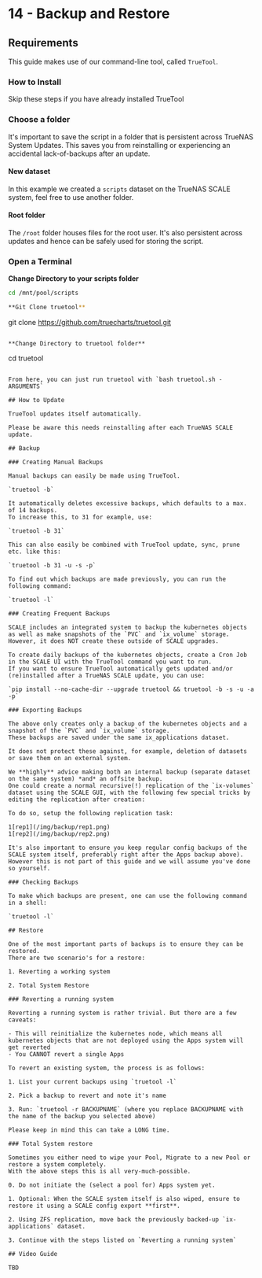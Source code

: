 # 14 - Backup and Restore

## Requirements

This guide makes use of our command-line tool, called `TrueTool`.

### How to Install

Skip these steps if you have already installed TrueTool

### Choose a folder

It's important to save the script in a folder that is persistent across TrueNAS System Updates.
This saves you from reinstalling or experiencing an accidental lack-of-backups after an update.

#### New dataset

In this example we created a `scripts` dataset on the TrueNAS SCALE system, feel free to use another folder.

#### Root folder

The `/root` folder houses files for the root user.
It's also persistent across updates and hence can be safely used for storing the script.

### Open a Terminal

**Change Directory to your scripts folder**

```bash
cd /mnt/pool/scripts

**Git Clone truetool**

```
git clone https://github.com/truecharts/truetool.git
```

**Change Directory to truetool folder**

```
cd truetool
```

From here, you can just run truetool with `bash truetool.sh -ARGUMENTS`

## How to Update

TrueTool updates itself automatically.

Please be aware this needs reinstalling after each TrueNAS SCALE update.

## Backup

### Creating Manual Backups

Manual backups can easily be made using TrueTool.

`truetool -b`

It automatically deletes excessive backups, which defaults to a max. of 14 backups.
To increase this, to 31 for example, use:

`truetool -b 31`

This can also easily be combined with TrueTool update, sync, prune etc. like this:

`truetool -b 31 -u -s -p`

To find out which backups are made previously, you can run the following command:

`truetool -l`

### Creating Frequent Backups

SCALE includes an integrated system to backup the kubernetes objects as well as make snapshots of the `PVC` and `ix_volume` storage.
However, it does NOT create these outside of SCALE upgrades.

To create daily backups of the kubernetes objects, create a Cron Job in the SCALE UI with the TrueTool command you want to run.
If you want to ensure TrueTool automatically gets updated and/or (re)installed after a TrueNAS SCALE update, you can use:

`pip install --no-cache-dir --upgrade truetool && truetool -b -s -u -a -p`

### Exporting Backups

The above only creates only a backup of the kubernetes objects and a snapshot of the `PVC` and `ix_volume` storage.
These backups are saved under the same ix_applications dataset.

It does not protect these against, for example, deletion of datasets or save them on an external system.

We **highly** advice making both an internal backup (separate dataset on the same system) *and* an offsite backup.
One could create a normal recursive(!) replication of the `ix-volumes` dataset using the SCALE GUI, with the following few special tricks by editing the replication after creation:

To do so, setup the following replication task:

1[rep1](/img/backup/rep1.png)
1[rep2](/img/backup/rep2.png)

It's also important to ensure you keep regular config backups of the SCALE system itself, preferably right after the Apps backup above).
However this is not part of this guide and we will assume you've done so yourself.

### Checking Backups

To make which backups are present, one can use the following command in a shell:

`truetool -l`

## Restore

One of the most important parts of backups is to ensure they can be restored.
There are two scenario's for a restore:

1. Reverting a working system

2. Total System Restore

### Reverting a running system

Reverting a running system is rather trivial. But there are a few caveats:

- This will reinitialize the kubernetes node, which means all kubernetes objects that are not deployed using the Apps system will get reverted
- You CANNOT revert a single Apps

To revert an existing system, the process is as follows:

1. List your current backups using `truetool -l`

2. Pick a backup to revert and note it's name

3. Run: `truetool -r BACKUPNAME` (where you replace BACKUPNAME with the name of the backup you selected above)

Please keep in mind this can take a LONG time.

### Total System restore

Sometimes you either need to wipe your Pool, Migrate to a new Pool or restore a system completely.
With the above steps this is all very-much-possible.

0. Do not initiate the (select a pool for) Apps system yet.

1. Optional: When the SCALE system itself is also wiped, ensure to restore it using a SCALE config export **first**.

2. Using ZFS replication, move back the previously backed-up `ix-applications` dataset.

3. Continue with the steps listed on `Reverting a running system`

## Video Guide

TBD
